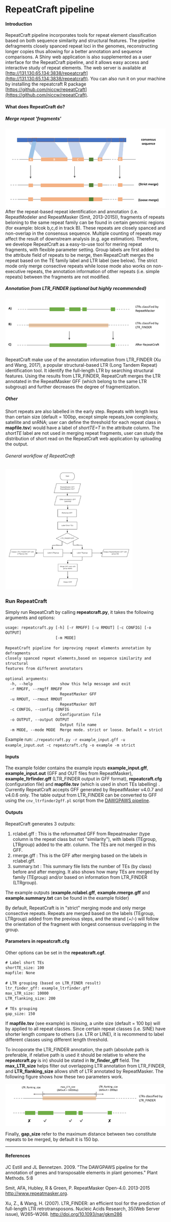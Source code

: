 # RepeatCraft pipeline

#### Introduction
RepeatCraft pipeline incorporates tools for repeat element classification based on both sequence similarity and structural features. The pipeline defragments closely spanced repeat loci in the genomes, reconstructing longer copies thus allowing for a better annotation and sequence comparisons. A Shiny web application is also supplemented as a user interface for the RepeatCraft pipeline, and it allows easy access and interactive study of repeat elements. The web server is available at [http://131.130.65.134:3838/repeatcraft](http://131.130.65.134:3838/repeatcraft). You can also run it on your machine by installing the repeatcraft R package [https://github.com/niccw/repeatCraft](https://github.com/niccw/repeatCraft).

#### What does RepeatCraft do?
##### Merge repeat 'fragments'
![fig.1](figures/consensus.png)
After the repeat-based repeat identification and annotation (i.e. RepeatModeler and RepeatMasker (Smit, 2013-2015)), fragments of repeats beloning to the same repeat family can be found in certain genomic regions (for example: blcok b,c,d in track B). These repeats are closely spanced and non-overlap in the consensus sequence. Multiple counting of repeats may affect the result of downstream analysis (e.g. age estimation). Therefore, we develope RepeatCraft as a easy-to-use tool for mering repeat fragments, with flexible parameter setting. Group labels are first added to the attribute field of repeats to be merge, then RepeatCraft merges the repeat based on the TE family label and LTR label (see below). The strict mode only merge consective repeats while loose mode also works on non-executive repeats, the annotation information of other repeats (i.e. simple repeats) between the fragments are not modified.

##### Annotation from LTR_FINDER (optional but highly recommended)
![fig.2](figures/ltrfig.png)
RepeatCraft make use of the annotation information from LTR_FINDER (Xu and Wang, 2017), a popular structural-based LTR (Long Tandem Repeat) identification tool. It identify the full-length LTR by searching structural features. Using the results from LTR_FINDER, RepeatCraft merges the LTR annotated in the RepeatMasker GFF (which belong to the same LTR subgroup) and further decreases the degree of fragmentization. 

##### Other
Short repeats are also labelled in the early step. Repeats with length less than certain size (default = 100bp, except simple repeats,low complexity, satellite and snRNA; user can define the threshold for each repeat class in **mapfile.tsv**) would have a label of *shortTE=T* in the attribute column. The *shortTE* label are not used in merging repeat fragments, user can study the distribution of short read on the RepeatCraft web application by uploading the output.

###### General workflow of RepeatCraft
<img src="figures/RepeatCraft_workflow_resize.png" width="400">

### Run RepeatCraft
Simply run RepeatCraft by calling **repeatcraft.py**, it takes the following arguments and options:
```
usage: repeatcraft.py [-h] [-r RMGFF] [-u RMOUT] [-c CONFIG] [-o OUTPUT]
                      [-m MODE]

RepeatCraft pipeline for improving repeat elements annotation by defragments
closely spanced repeat elements,based on sequence similarity and structural
features from different annotators

optional arguments:
  -h, --help            show this help message and exit
  -r RMGFF, --rmgff RMGFF
                        RepeatMasker GFF
  -u RMOUT, --rmout RMOUT
                        RepeatMasker OUT
  -c CONFIG, --config CONFIG
                        Configuration file
  -o OUTPUT, --output OUTPUT
                        Output file name
  -m MODE, --mode MODE  Merge mode. strict or loose. Default = strict
```
Example run:
`./repeatcraft.py -r example_input.gff -u example_input.out -c repeatcraft.cfg -o example -m strict`

#### Inputs
The example folder contains the example inputs **example_input.gff**, **example_input.out** (GFF and OUT files from RepeatMasker), **example_ltrfinder.gff** (LTR_FINDER output in GFF format), **repeatcraft.cfg** (configuration file) and **mapfile.tsv** (which is used in short TEs labelling) . Currently RepeatCraft accepts GFF generated by RepeatMasker v4.0.7 and v4.0.6 only. The table output from LTR_FINDER can be converted to GFF using the `cnv_ltrfinder2gff.pl` script from the [DAWGPAWS pipeline](https://github.com/jestill/dawgpaws). 


#### Outputs
RepeatCraft generates 3 outputs:
1) rclabel.gff : This is the reformatted GFF from Repeatmasker (type column is the repeat class but not "similarity"), with labels (TEgroup, LTRgroup) added to the attr. column. The TEs are not merged in this GFF.
2) rmerge.gff : This is the GFF after merging based on the labels in rclabel.gff.
3) summary.txt : This summary file lists the number of TEs (by class) before and after merging. It also shows how many TEs are merged by family (TEgroup) and/or based on information from LTR_FINDER (LTRgroup).

The example outputs (**example.rclabel.gff**, **example.rmerge.gff** and **example.summary.txt** can be found in the example folder)

By default, RepeatCraft is in "strict" merging mode and only merge consective repeats. Repeats are merged based on the labels (TEgroup, LTRgroup) added from the previous steps, and the strand (+/-) will follow the orientation of the fragment with longest consensus overlapping in the group.


#### Parameters in repeatcraft.cfg
Other options can be set in the **repeatcraft.cgf**.
```
# Label short TEs
shortTE_size: 100
mapfile: None

# LTR grouping (based on LTR_FINER result)
ltr_finder_gff: example_ltrfinder.gff
max_LTR_size: 10000
LTR_flanking_size: 200

# TEs grouping
gap_size: 150
```

If **mapfile.tsv** (see example) is missing, a unite size (default = 100 bp) will by applied to all repeat classes. Since certain repeat classes (i.e. SINE) have shorter length compare to others (i.e. LTR or LINE), it is recommend to label different classes using different length threshold.

To incoporate the LTR_FINDER annotation, the path (absolute path is preferable, if relative path is used it should be relative to where the **repeatcraft.py** is in) should be stated in **ltr_finder_gff** field. The **max_LTR_size** helps filter out overlapping LTR annotation from LTR_FINDER, and  **LTR_flanking_size** allows shift of LTR annotated by RepeatMasker. The following figure shows how these two parameters work.

![fig.4](figures/fuseltr_param.png )

Finally, **gap_size** refer to the maximum distance between two constitute repeats to be merged, by default it is 150 bp.
***
#### References
JC Estill and JL Bennetzen. 2009. "The DAWGPAWS pipeline for the annotation of genes and transposable elements in plant genomes." Plant Methods. 5:8

Smit, AFA, Hubley, R & Green, P. RepeatMasker Open-4.0. 2013-2015 <http://www.repeatmasker.org>.

Xu, Z., & Wang, H. (2007). LTR_FINDER: an efficient tool for the prediction of full-length LTR retrotransposons. Nucleic Acids Research, 35(Web Server issue), W265–W268. http://doi.org/10.1093/nar/gkm286


